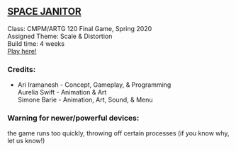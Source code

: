 ## [ SPACE JANITOR ](https://thisisteamswag.github.io/scaleAndDistortionGame/)  
Class: CMPM/ARTG 120 Final Game, Spring 2020  
Assigned Theme: Scale & Distortion  
Build time: 4 weeks  
[Play here!](https://thisisteamswag.github.io/scaleAndDistortionGame/)  

### Credits:
- Ari Iramanesh - Concept, Gameplay, & Programming  
Aurelia Swift - Animation & Art  
Simone Barie  - Animation, Art, Sound, & Menu  

### Warning for newer/powerful devices: 
the game runs too quickly, throwing off certain processes (if you
know why, let us know!)
